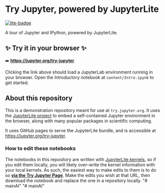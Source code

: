 # Try Jupyter, powered by JupyterLite

[![lite-badge](https://jupyterlite.rtfd.io/en/latest/_static/badge.svg)](https://jupyter.org/try-jupyter)

A tour of Jupyter and IPython, powered by JupyterLite.

## ✨ Try it in your browser ✨

➡️ **https://jupyter.org/try-jupyter**

Clicking the link above should load a JupyterLab environment running in your browser. Open the Introductory notebook at `content/Intro.ipynb` to get started.

## About this repository

This is a demonstration repository meant for use at `try.jupyter.org`. It uses the [JupyterLite project](https://jupyterlite.readthedocs.io/en/latest/) to embed a self-contained Jupyter environment in the browser, along with many popular packages in scientific computing.

It uses GitHub pages to serve the JupyterLite bundle, and is accessible at https://jupyter.org/try-jupyter.

### How to edit these notebooks

The notebooks in this repository are written with [JupyterLite kernels](https://jupyterlite.readthedocs.io/en/latest/kernels/index.html), so if you edit them locally, you will likely over-write the kernel information with your local kernels.
As such, the easiest way to make edits to them is to do so [**via the Try Jupyter Page**](https://jupyter.org/try-jupyter).
Make the edits you wish at that URL, then download the notebook and replace the one in a repository locally.
"# mainAI" 
"# mainAI" 

